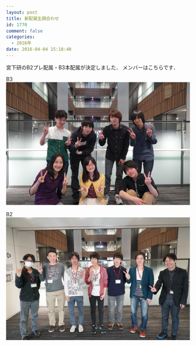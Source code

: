 ```yaml
---
layout: post
title: 新配属生顔合わせ
id: 1770
comment: false
categories:
  - 2016年
date: 2016-04-04 15:18:40
---
```


宮下研のB2プレ配属・B3本配属が決定しました．
メンバーはこちらです．

B3
[![B3](/wp-content/uploads/2016/04/B3.jpg)](/wp-content/uploads/2016/04/B3.jpg)

B2
[![B2](/wp-content/uploads/2016/04/B2.jpg)](/wp-content/uploads/2016/04/B2.jpg)
